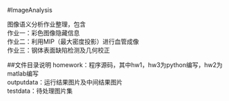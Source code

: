 #ImageAnalysis

图像语义分析作业整理，包含  
作业一：彩色图像隐藏信息  
作业二：利用MIP（最大密度投影）进行血管成像  
作业三：钢体表面缺陷检测及几何校正  

##文件目录说明
homework：程序源码，其中hw1，hw3为python编写，hw2为matlab编写  
outputdata：运行结果图片及中间结果图片  
testdata：待处理图片集

